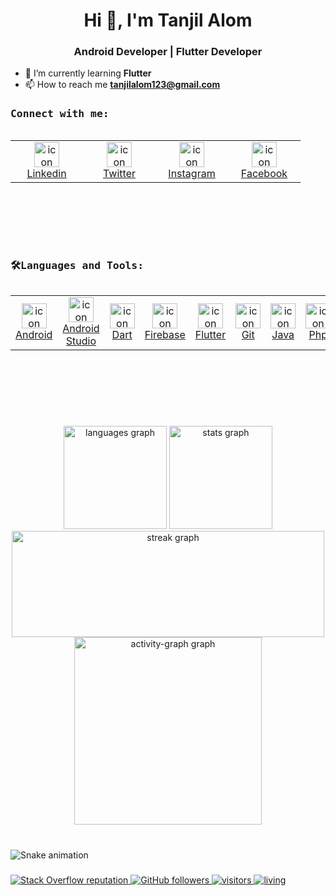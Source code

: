 <h1 align="center">Hi 👋, I'm Tanjil Alom</h1>
<h3 align="center">Android Developer | Flutter Developer </h3>

- 🌱 I’m currently learning **Flutter**
- 📫 How to reach me **tanjilalom123@gmail.com**

###

<h3 align="left"><samp>Connect with me: </samp></h3>
    <div style="display: flex; align-items: flex-start; align: center">
        <table align="left">
            <tr>
                <td align="center" width="100">
                    <a href="https://www.linkedin.com/in/tanjilalom/" target="_blank">
                        <img src="https://skillicons.dev/icons?i=linkedin" alt="icon" width="40" height="40"
                            alt="Linkedin" />
                        <br>Linkedin
                    </a>
                </td>
                <td align="center" width="100">
                    <a href="https://twitter.com/tanjilalom123" target="_blank">
                        <img src="https://skillicons.dev/icons?i=twitter" alt="icon" width="40" height="40"
                            alt="Twitter" />
                        <br>Twitter
                    </a>
                </td>
                <td align="center" width="100">
                    <a href="https://www.instagram.com/tanjil.alom/" target="_blank">
                        <img src="https://skillicons.dev/icons?i=instagram" alt="icon" width="40" height="40" alt="Instagram" />
                        <br>Instagram
                    </a>
                </td>
                <td align="center" width="100">
                    <a href="https://www.facebook.com/tanjilalom123" target="_blank">
                        <img src="https://raw.githubusercontent.com/maurodesouza/profile-readme-generator/master/src/assets/icons/social/facebook/default.svg" alt="icon" width="40" height="40"
                            alt="Facebook" />
                        <br>Facebook
                    </a>
                </td>
                </tr>
        </table>
    </div>

<br><br><br><br>          



###

<h3 align="left"></h3>
<h3 align="left"><samp>🛠Languages and Tools: </samp></h3>
    <div style="display: flex; align-items: flex-start; align: center">
        <table align="left">
            <tr>
                <td align="center" width="100">
                    <a href="https://developer.android.com/" target="_blank">
                        <img src="https://skillicons.dev/icons?i=android" alt="icon" width="40" height="40"
                            alt="Android" />
                        <br>Android
                    </a>
                </td>
                <td align="center" width="100">
                    <a href="https://developer.android.com/studio" target="_blank">
                        <img src="https://skillicons.dev/icons?i=androidstudio" alt="icon" width="40" height="40"
                            alt="Android Studio" />
                        <br>Android Studio
                    </a>
                </td>
                <td align="center" width="100">
                    <a href="https://dart.dev/" target="_blank">
                        <img src="https://skillicons.dev/icons?i=dart" alt="icon" width="40" height="40" alt="Dart" />
                        <br>Dart
                    </a>
                </td>
                <td align="center" width="100">
                    <a href="https://firebase.google.com/" target="_blank">
                        <img src="https://skillicons.dev/icons?i=firebase" alt="icon" width="40" height="40"
                            alt="Firebase" />
                        <br>Firebase
                    </a>
                </td>
                <td align="center" width="100">
                    <a href="https://flutter.dev/" target="_blank">
                        <img src="https://skillicons.dev/icons?i=flutter" alt="icon" width="40" height="40"
                            alt="Flutter" />
                        <br>Flutter
                    </a>
                </td>
                <td align="center" width="100">
                    <a href="https://git-scm.com/" target="_blank">
                        <img src="https://skillicons.dev/icons?i=git" alt="icon" width="40" height="40" alt="Git" />
                        <br>Git
                    </a>
                </td>
                <td align="center" width="100">
                    <a href="https://www.java.com/" target="_blank">
                        <img src="https://skillicons.dev/icons?i=java" alt="icon" width="40" height="40" alt="Java" />
                        <br>Java
                    </a>
                </td>
                <td align="center" width="100">
                    <a href="https://www.php.net/" target="_blank">
                        <img src="https://skillicons.dev/icons?i=php" alt="icon" width="40" height="40" alt="Php" />
                        <br>Php
                    </a>
                </td>
            </tr>
        </table>
    </div>

<br><br><br><br>



###

<div align="center">
  <img src="https://github-readme-stats.vercel.app/api/top-langs?username=tanjilalom&locale=en&layout=compact&card_width=320&langs_count=6&theme=nightowl&order=2"
            height="165" alt="languages graph" />
  <img src= "https://github-readme-stats.vercel.app/api?username=tanjilalom&theme=nightowl&include_all_commits=true&show_icons=true&order=1" height="165" alt="stats graph">
</div>


<div align="center">
      <img src="https://streak-stats.demolab.com?user=tanjilalom&locale=en&mode=daily&theme=nightowl&hide_border=false&border_radius=5&order=3"
            height="170" width="500" alt="streak graph" /> <br>
      <img src="https://github-readme-activity-graph.vercel.app/graph?username=tanjilalom&radius=16&theme=material&area=true&order=5&hide_title=false"
            height="300" alt="activity-graph graph" />
</div>

###

<br clear="both">
    <img src="https://raw.githubusercontent.com/tanjilalom/tanjilalom/output/snake.svg" alt="Snake animation" />

###


<p align="left">
      <a href="https://stackoverflow.com/users/22109115/tanjil-alom">
          <img src="https://img.shields.io/stackexchange/stackoverflow/r/19081882?color=orange&label=reputation&logo=stackoverflow"
              alt="Stack Overflow reputation">
      </a>        
      <a href="https://github.com/tanjilalom?tab=followers">
          <img src="https://img.shields.io/github/followers/tanjilalom?color=green&logo=github"
              alt="GitHub followers">
      </a>
      <a href="https://github.com/tanjilalom/">
          <img src="https://komarev.com/ghpvc/?username=tanjilalom" alt="visitors" /> 
      </a>
      <a href="https://github.com/tanjilalom/">
           <img src="https://img.shields.io/badge/living-Dhaka-ff69b4?username=tanjilalom" alt="living" />
      </a>
</p>
